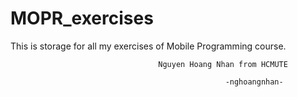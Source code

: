 # MOPR_exercises

This is storage for all my exercises of Mobile Programming course.

                                     Nguyen Hoang Nhan from HCMUTE
                                     
                                                    -nghoangnhan-
